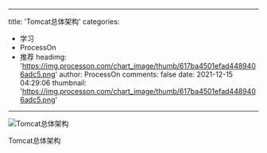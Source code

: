 
---
title: 'Tomcat总体架构'
categories: 
 - 学习
 - ProcessOn
 - 推荐
headimg: 'https://img.processon.com/chart_image/thumb/617ba4501efad4489406adc5.png'
author: ProcessOn
comments: false
date: 2021-12-15 04:29:06
thumbnail: 'https://img.processon.com/chart_image/thumb/617ba4501efad4489406adc5.png'
---

<div>   
<img class="thumb" alt="Tomcat总体架构" src="https://img.processon.com/chart_image/thumb/617ba4501efad4489406adc5.png" referrerpolicy="no-referrer">
<p>Tomcat总体架构</p>  
</div>
            